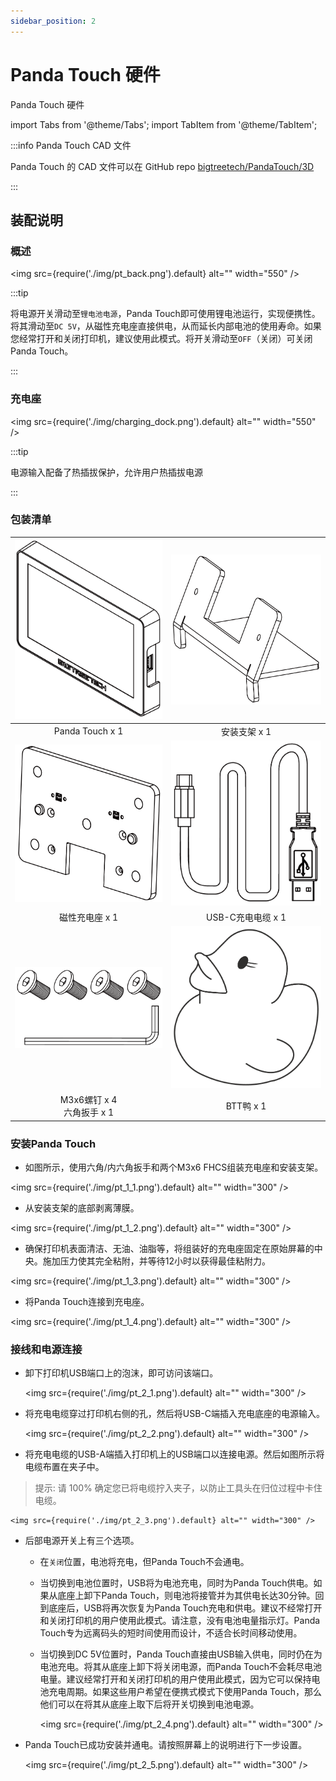 ```yaml
---
sidebar_position: 2
---
```


# Panda Touch 硬件

Panda Touch 硬件

<!-- import lib start -->

import Tabs from '@theme/Tabs';
import TabItem from '@theme/TabItem';

<!-- import lib end -->

:::info Panda Touch CAD 文件

Panda Touch 的 CAD 文件可以在 GitHub repo [bigtreetech/PandaTouch/3D](https://github.com/bigtreetech/PandaTouch/tree/master/3D)

:::

## 装配说明

### 概述

<img
    src={require('./img/pt_back.png').default}
    alt="" width="550"
/>

:::tip 

将电源开关滑动至`锂电池电源`，Panda Touch即可使用锂电池运行，实现便携性。将其滑动至`DC 5V`，从磁性充电座直接供电，从而延长内部电池的使用寿命。如果您经常打开和关闭打印机，建议使用此模式。将开关滑动至`OFF`（关闭）可关闭 Panda Touch。

:::

### 充电座

<img
    src={require('./img/charging_dock.png').default}
    alt="" width="550"
/>

:::tip 

电源输入配备了热插拔保护，允许用户热插拔电源

:::

### 包装清单

| ![](./img/pl_1.png)     | ![](./img/pl_2.png) |
|:-----------------------:|:-------------------:|
| Panda Touch x 1         | 安装支架 x 1            |
| ![](./img/pl_3.png)     | ![](./img/pl_4.png) |
| 磁性充电座 x 1               | USB-C充电电缆 x 1       |
| ![](./img/pl_5.png)     | ![](./img/pl_6.png) |
| M3x6螺钉 x 4<br/>六角扳手 x 1 | BTT鸭 x 1            |

### 安装Panda Touch

* 如图所示，使用六角/内六角扳手和两个M3x6 FHCS组装充电座和安装支架。

<img
    src={require('./img/pt_1_1.png').default}
    alt="" width="300"
/>

* 从安装支架的底部剥离薄膜。

<img
    src={require('./img/pt_1_2.png').default}
    alt="" width="300"
/>

* 确保打印机表面清洁、无油、油脂等，将组装好的充电座固定在原始屏幕的中央。施加压力使其完全粘附，并等待12小时以获得最佳粘附力。

<img
    src={require('./img/pt_1_3.png').default}
    alt="" width="300"
/>

* 将Panda Touch连接到充电座。

<img
    src={require('./img/pt_1_4.png').default}
    alt="" width="300"
/>

### 接线和电源连接

- 卸下打印机USB端口上的泡沫，即可访问该端口。

    <img src={require('./img/pt_2_1.png').default} alt="" width="300" />

- 将充电电缆穿过打印机右侧的孔，然后将USB-C端插入充电底座的电源输入。
    
    <img src={require('./img/pt_2_2.png').default} alt="" width="300" />

- 将充电电缆的USB-A端插入打印机上的USB端口以连接电源。然后如图所示将电缆布置在夹子中。

> 提示:
> 请 100% 确定您已将电缆拧入夹子，以防止工具头在归位过程中卡住电缆。

    <img src={require('./img/pt_2_3.png').default} alt="" width="300" />

- 后部电源开关上有三个选项。
  * 在`关闭`位置，电池将充电，但Panda Touch不会通电。

  * 当切换到电池位置时，USB将为电池充电，同时为Panda Touch供电。如果从底座上卸下Panda Touch，则电池将接管并为其供电长达30分钟。回到底座后，USB将再次恢复为Panda Touch充电和供电。建议不经常打开和关闭打印机的用户使用此模式。请注意，没有电池电量指示灯。Panda Touch专为远离码头的短时间使用而设计，不适合长时间移动使用。

  * 当切换到DC 5V位置时，Panda Touch直接由USB输入供电，同时仍在为电池充电。将其从底座上卸下将关闭电源，而Panda Touch不会耗尽电池电量。建议经常打开和关闭打印机的用户使用此模式，因为它可以保持电池充电周期。如果这些用户希望在便携式模式下使用Panda Touch，那么他们可以在将其从底座上取下后将开关切换到电池电源。

    <img src={require('./img/pt_2_4.png').default} alt="" width="300" />

- Panda Touch已成功安装并通电。请按照屏幕上的说明进行下一步设置。
  
    <img src={require('./img/pt_2_5.png').default} alt="" width="300" />
